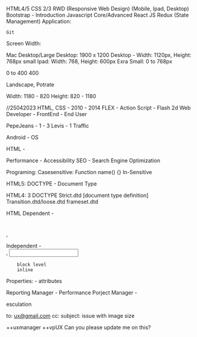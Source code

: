 HTML4/5
CSS 2/3
RWD (Responsive Web Design) (Mobile, Ipad, Desktop)
Bootstrap - Introduction
Javascript Core/Advanced
React JS 
Redux (State Management)
    Application:

    Git

Screen Width:

Mac Desktop/Large Desktop: 1900 x 1200 
Desktop - Width: 1120px, Height: 768px
small Ipad: Width: 768, Height: 600px
Exra Small: 0 to 768px

0 to 400
400

Landscape, Potrate

Width: 1180 - 820
Height: 820 - 1180


//25042023
HTML, CSS - 2010 - 2014
FLEX - Action Script - Flash 2d
Web Developer - 
FrontEnd - End User

PepeJeans - 1 - 3
Levis - 1 Traffic

Android - OS

HTML -

Performance - 
Accessibility
SEO - Search Engine Optimization

Programing:
Casesensitive: Function name() {}
In-Sensitive

HTML5:
DOCTYPE - Document Type

HTML4: 3 DOCTYPE
Strict.dtd [document type definition]
Transition.dtd/loose.dtd
frameset.dtd

HTML
    Dependent - <h1> </h1>, <p> </p>
    Independent - <br />, <input />

        block level
        inline

Properties: - attributes
<p>

Reporting Manager - Performance
Porject Manager -

esculation

to: ux@gmail.com
cc: 
subject: issue with image size

++uxmanager ++vpUX
Can you please update me on this?